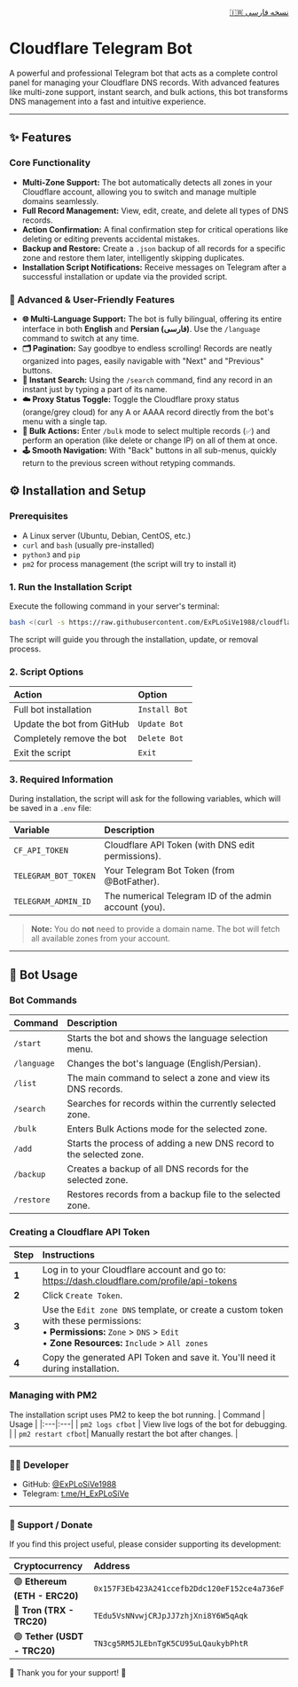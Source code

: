 <!-- Persian README link -->
<div align="right">
  <a href="README-FA.md">🇮🇷 نسخه فارسی</a>
</div>

# Cloudflare Telegram Bot

A powerful and professional Telegram bot that acts as a complete control panel for managing your Cloudflare DNS records. With advanced features like multi-zone support, instant search, and bulk actions, this bot transforms DNS management into a fast and intuitive experience.

---

## ✨ Features

### Core Functionality
*   **Multi-Zone Support:** The bot automatically detects all zones in your Cloudflare account, allowing you to switch and manage multiple domains seamlessly.
*   **Full Record Management:** View, edit, create, and delete all types of DNS records.
*   **Action Confirmation:** A final confirmation step for critical operations like deleting or editing prevents accidental mistakes.
*   **Backup and Restore:** Create a `.json` backup of all records for a specific zone and restore them later, intelligently skipping duplicates.
*   **Installation Script Notifications:** Receive messages on Telegram after a successful installation or update via the provided script.

### 🚀 Advanced & User-Friendly Features
*   **🌐 Multi-Language Support:** The bot is fully bilingual, offering its entire interface in both **English** and **Persian (فارسی)**. Use the `/language` command to switch at any time.
*   **🗂 Pagination:** Say goodbye to endless scrolling! Records are neatly organized into pages, easily navigable with "Next" and "Previous" buttons.
*   **🔎 Instant Search:** Using the `/search` command, find any record in an instant just by typing a part of its name.
*   **☁️ Proxy Status Toggle:** Toggle the Cloudflare proxy status (orange/grey cloud) for any A or AAAA record directly from the bot's menu with a single tap.
*   **👥 Bulk Actions:** Enter `/bulk` mode to select multiple records (`✅`) and perform an operation (like delete or change IP) on all of them at once.
*   **🕹 Smooth Navigation:** With "Back" buttons in all sub-menus, quickly return to the previous screen without retyping commands.


## ⚙️ Installation and Setup

### Prerequisites
*   A Linux server (Ubuntu, Debian, CentOS, etc.)
*   `curl` and `bash` (usually pre-installed)
*   `python3` and `pip`
*   `pm2` for process management (the script will try to install it)

### 1. Run the Installation Script
Execute the following command in your server's terminal:
```bash
bash <(curl -s https://raw.githubusercontent.com/ExPLoSiVe1988/cloudflare-telegram-bot/main/install.sh)
```
The script will guide you through the installation, update, or removal process.

### 2. Script Options
| Action | Option |
|:---|:---|
| Full bot installation | `Install Bot` |
| Update the bot from GitHub | `Update Bot` |
| Completely remove the bot | `Delete Bot` |
| Exit the script | `Exit` |

### 3. Required Information
During installation, the script will ask for the following variables, which will be saved in a `.env` file:

| Variable | Description |
|:---|:---|
| `CF_API_TOKEN` | Cloudflare API Token (with DNS edit permissions). |
| `TELEGRAM_BOT_TOKEN` | Your Telegram Bot Token (from @BotFather). |
| `TELEGRAM_ADMIN_ID` | The numerical Telegram ID of the admin account (you). |
> **Note:** You do **not** need to provide a domain name. The bot will fetch all available zones from your account.

---

## 🤖 Bot Usage

### Bot Commands
| Command | Description |
|:---|:---|
| `/start` | Starts the bot and shows the language selection menu. |
| `/language` | Changes the bot's language (English/Persian). |
| `/list` | The main command to select a zone and view its DNS records. |
| `/search`| Searches for records within the currently selected zone. |
| `/bulk` | Enters Bulk Actions mode for the selected zone. |
| `/add` | Starts the process of adding a new DNS record to the selected zone. |
| `/backup` | Creates a backup of all DNS records for the selected zone. |
| `/restore`| Restores records from a backup file to the selected zone. |


### Creating a Cloudflare API Token
| Step | Instructions |
|:---|:---|
| **1** | Log in to your Cloudflare account and go to: https://dash.cloudflare.com/profile/api-tokens |
| **2** | Click `Create Token`. |
| **3** | Use the `Edit zone DNS` template, or create a custom token with these permissions: <br> • **Permissions:** `Zone` > `DNS` > `Edit` <br> • **Zone Resources:** `Include` > `All zones` |
| **4** | Copy the generated API Token and save it. You'll need it during installation. |

### Managing with PM2
The installation script uses PM2 to keep the bot running.
| Command | Usage |
|:---|:---|
| `pm2 logs cfbot` | View live logs of the bot for debugging. |
| `pm2 restart cfbot`| Manually restart the bot after changes. |


-----

### 👨‍💻 Developer
*   GitHub: [@ExPLoSiVe1988](https://github.com/ExPLoSiVe1988)
*   Telegram: [t.me/H_ExPLoSiVe](https://t.me/H_ExPLoSiVe)

-----

### 💖 Support / Donate
If you find this project useful, please consider supporting its development:

| Cryptocurrency | Address |
|:---|:---|
| 🟣 **Ethereum (ETH - ERC20)** | `0x157F3Eb423A241ccefb2Ddc120eF152ce4a736eF` |
| 🔵 **Tron (TRX - TRC20)** | `TEdu5VsNNvwjCRJpJJ7zhjXni8Y6W5qAqk` |
| 🟢 **Tether (USDT - TRC20)** | `TN3cg5RM5JLEbnTgK5CU95uLQaukybPhtR` |

🙏 Thank you for your support! 🚀
